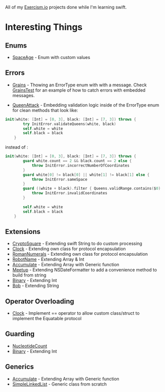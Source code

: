 All of my [Exercism.io](http://exercisim.io) projects done while I'm learning swift.

# Interesting Things

## Enums

* [SpaceAge](swift/spave-age/Source/SpaceAge.swift) - Enum with custom values

## Errors

* [Grains](swift/grains/Source/Grains.swift) - Thowing an ErrorType enum with with a message.  Check [GrainsTest](swift/grains/Source/Grains.swift) for an example of how to catch errors with embedded messages.

* [QueenAttack](swift/queen-attack/Source/QueenAttack.swift) - Embedding validation logic inside of the ErrorType enum for clean methods that look like:
```swift
init(white: [Int] = [0, 3], black: [Int] = [7, 3]) throws {
        try InitError.validateQueens(white, black)
        self.white = white
        self.black = black
    }
```
instead of :
```swift
init(white: [Int] = [0, 3], black: [Int] = [7, 3]) throws {
        guard white.count == 2 && black.count == 2 else {
            throw InitError.incorrectNumberOfCoordinates
        }
        guard white[0] != black[0] || white[1] != black[1] else {
            throw InitError.sameSpace
        }
        guard ((white + black).filter { Queens.validRange.contains($0) }).count == 4 else {
            throw InitError.invalidCoordinates
        }
        
        self.white = white
        self.black = black
    }
```

## Extensions

* [CryptoSquare](swift/crypto-square/Source/CryptoSquare.swift) - Extending swift String to do custom processing
* [Clock](swift/clock/Source/Clock.swift) - Extending own class for protocol encapsulation
* [RomanNumerals](swift/roman-numerals/Source/RomanNumerals.swift) - Extending own class for protocol encapsulation
* [RobotName](swift/robot-name/Source/RobotName.swift) - Extending Array & Int
* [Accumulate](swift/accumulate/Source/Accumulate.swift) - Extending Array with Generic function
* [Meetup](swift/accumulate/Source/Meetup.swift) - Extending NSDateFormatter to add a convenience method to build from string
* [Binary](swift/binary/Source/Binary.swift) - Extending Int
* [Bob](swift/bob/Source/Bob.swift) - Extending String

## Operator Overloading

* [Clock](swift/clock/Source/Clock.swift) - Implement == operator to allow custom class/struct to implement the Equatable protocol

## Guarding

* [NucleotideCount](swift/nucleotide-count/Source/NucleotideCount.swift)
* [Binary](swift/binary/Source/Binary.swift) - Extending Int


## Generics

* [Accumulate](swift/accumulate/Source/Accumulate.swift) - Extending Array with Generic function
* [SimpleLinkedList](swift/simple-linked-list/Source/SimpleLinkedList.swift) - Generic class from scratch